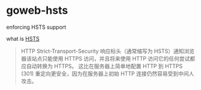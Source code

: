 # goweb-hsts
 enforcing HSTS support

what is [HSTS](https://developer.mozilla.org/en-US/docs/Web/HTTP/Headers/Strict-Transport-Security)

> HTTP Strict-Transport-Security 响应标头（通常缩写为 HSTS）通知浏览器该站点只能使用 HTTPS 访问，并且将来使用 HTTP 访问它的任何尝试都应自动转换为 HTTPS。
> 这比在服务器上简单地配置 HTTP 到 HTTPS (301) 重定向更安全，因为在服务器上初始 HTTP 连接仍然容易受到中间人攻击。

